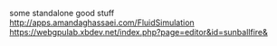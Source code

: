 some standalone good stuff
http://apps.amandaghassaei.com/FluidSimulation
https://webgpulab.xbdev.net/index.php?page=editor&id=sunballfire&

